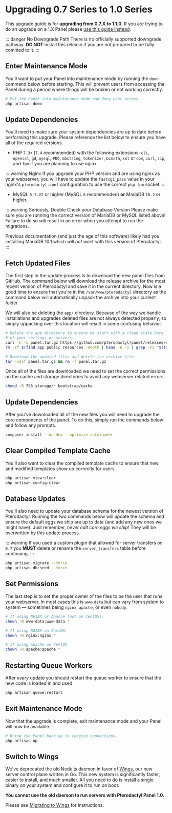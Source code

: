 # Upgrading 0.7 Series to 1.0 Series
This upgrade guide is for **upgrading from 0.7.X to 1.1.0**. If you are trying to do an upgrade on a 1.X Panel
please [use this guide instead](/panel/1.0/upgrade/1.0.md).

::: danger No Downgrade Path
There is no officially supported downgrade pathway. **DO NOT** install this release if you are not prepared
to be fully comitted to it.
:::

## Enter Maintenance Mode
You'll want to put your Panel into maintenance mode by running the `down` command below before starting. This
will prevent users from accessing the Panel during a period where things will be broken or not working correctly.

``` bash
# Put the Panel into maintenance mode and deny user access
php artisan down
```

## Update Dependencies
You'll need to make sure your system dependencies are up to date before performing this upgrade. Please
reference the list below to ensure you have all of the required versions.

* PHP `7.3+` (`7.4` recommended) with the following extensions: `cli`, `openssl`, `gd`, `mysql`, `PDO`, `mbstring`, `tokenizer`, `bcmath`, `xml` or `dom`, `curl`, `zip`, and `fpm` if you are planning to use nginx

::: warning Nginx
If you upgrade your PHP version and are using nginx as your webserver, you will have to update the
`fastcgi_pass` value in your nginx's `pterodactyl.conf` configuration to use the correct `php-fpm` socket.
:::

* MySQL `5.7.22` or higher (MySQL `8` recommended) **or** MariaDB `10.2` or higher.

::: warning Seriously, Double Check your Database Version
Please make sure you are running the correct version of MariaDB or MySQL listed above! Failure to do so _will_
result in an error when you attempt to run the migrations.

Previous documentation (and just the age of this software) likely had you installing MariaDB 10.1 which _will not
work_ with this version of Pterodactyl.
:::

## Fetch Updated Files
The first step in the update process is to download the new panel files from GitHub. The command below will download
the release archive for the most recent version of Pterodactyl and save it in the current directory. Now is a good time
to ensure that you're in the `/var/www/pterodactyl` directory as the command below will automatically unpack the archive
into your current folder.

We will also be deleting the `app/` directory. Because of the way we handle installations and upgrades deleted files
are not always detected properly, so simply uppacking over this location will result in some confusing behavior.

``` bash
# Delete the app directory to ensure we start with a clean slate here. This will not affect any
# of your settings or servers.
curl -L -o panel.tar.gz https://github.com/pterodactyl/panel/releases/download/v1.2.0/panel.tar.gz
rm -rf $(find app public resources -depth | head -n -1 | grep -Fv "$(tar -tf panel.tar.gz)")

# Download the updated files and delete the archive file.
tar -xzvf panel.tar.gz && rm -f panel.tar.gz
```

Once all of the files are downloaded we need to set the correct permissions on the cache and storage directories to avoid
any webserver related errors.

``` bash
chmod -R 755 storage/* bootstrap/cache
```

## Update Dependencies
After you've downloaded all of the new files you will need to upgrade the core components of the panel. To do this,
simply run the commands below and follow any prompts.

``` bash
composer install --no-dev --optimize-autoloader
```

## Clear Compiled Template Cache
You'll also want to clear the compiled template cache to ensure that new and modified templates show up correctly for
users.

``` bash
php artisan view:clear
php artisan config:clear
```

## Database Updates
You'll also need to update your database schema for the newest version of Pterodactyl. Running the two commands below
will update the schema and ensure the default eggs we ship are up to date (and add any new ones we might have). Just
remember, _never edit core eggs we ship_! They will be overwritten by this update process.

::: warning
If you used a custom plugin that allowed for server transfers on `0.7` you **MUST** delete or rename the `server_transfers` table
before continuing.
:::

``` bash
php artisan migrate --force
php artisan db:seed --force
```

## Set Permissions
The last step is to set the proper owner of the files to be the user that runs your webserver. In most cases this
is `www-data` but can vary from system to system &mdash; sometimes being `nginx`, `apache`, or even `nobody`.

``` bash
# If using NGINX or Apache (not on CentOS):
chown -R www-data:www-data *

# If using NGINX on CentOS:
chown -R nginx:nginx *

# If using Apache on CentOS
chown -R apache:apache *
```

## Restarting Queue Workers
After _every_ update you should restart the queue worker to ensure that the new code is loaded in and used.

``` bash
php artisan queue:restart
```

## Exit Maintenance Mode
Now that the upgrade is complete, exit maintenance mode and your Panel will now be available.

```bash
# Bring the Panel back up to receive connections.
php artisan up
```

## Switch to Wings
We've deprecated the old Node.js daemon in favor of [Wings](https://github.com/pterodactyl/wings), our new server
control plane written in Go. This new system is significantly faster, easier to install, and much smaller. All you
need to do is install a single binary on your system and configure it to run on boot.

**You cannot use the old daemon to run servers with Pterodactyl Panel 1.0.**

Please see [Migrating to Wings](/wings/1.0/migrating.md) for instructions.
